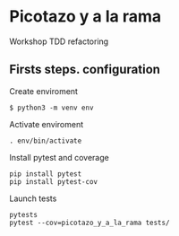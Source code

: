 # Picotazo y a la rama

Workshop TDD refactoring

## Firsts steps. configuration

Create enviroment
```
$ python3 -m venv env
```

Activate enviroment
```
. env/bin/activate
```

Install pytest and coverage
```
pip install pytest
pip install pytest-cov
```

Launch tests
```
pytests
pytest --cov=picotazo_y_a_la_rama tests/
```
